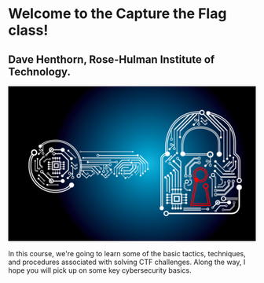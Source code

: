 # Welcome to the Capture the Flag class! 
## Dave Henthorn, Rose-Hulman Institute of Technology.
<img src="keypadlock.png" alt="Course Banner Image">

In this course, we're going to learn some of the basic tactics, techniques, and procedures associated with solving CTF challenges. Along the way, I hope you will pick up on some key cybersecurity basics.

